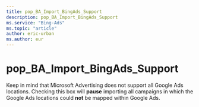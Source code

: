 ```yaml
---
title: pop_BA_Import_BingAds_Support
description: pop_BA_Import_BingAds_Support
ms.service: "Bing-Ads"
ms.topic: "article"
author: eric-urban
ms.author: eur
---
```


# pop_BA_Import_BingAds_Support

Keep in mind that Microsoft Advertising does not support all Google Ads locations. Checking this box will **pause** importing all campaigns in which the Google Ads locations could **not** be mapped within Google Ads.


